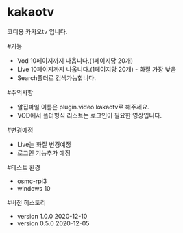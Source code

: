 # kakaotv
코디용 카카오tv 입니다. 

#기능
- Vod 10페이지까지 나옵니다.(1페이지당 20개)
- Live 10페이지까지 나옵니다.(1페이지당 20개) - 화질 가장 낮음
- Search폴더로 검색가능합니다.

#주의사항
- 알집파일 이름은 plugin.video.kakaotv로 해주세요.
- VOD에서 폴더형식 리스트는 로그인이 필요한 영상입니다.

#변경예정
- Live는 화질 변경예정
- 로그인 기능추가 예정

#테스트 환경
- osmc-rpi3
- windows 10 

#버전 히스토리
- version 1.0.0 2020-12-10
- version 0.5.0 2020-12-05

